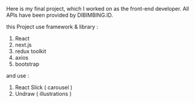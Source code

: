 Here is my final project, which I worked on as the front-end developer. All APIs have been provided by DIBIMBING.ID.

this Project use framework & library :

1. React
2. next.js
3. redux toolkit
4. axios
5. bootstrap

and use :

1. React Slick ( carousel )
2. Undraw ( illustrations )